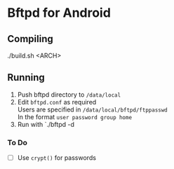 # Bftpd for Android

## Compiling
./build.sh &lt;ARCH&gt;

## Running
1. Push bftpd directory to `/data/local`
2. Edit `bftpd.conf` as required  
    Users are specified in `/data/local/bftpd/ftppasswd`  
    In the format `user password group home`  
3. Run with `./bftpd -d


### To Do
- [ ] Use `crypt()` for passwords
